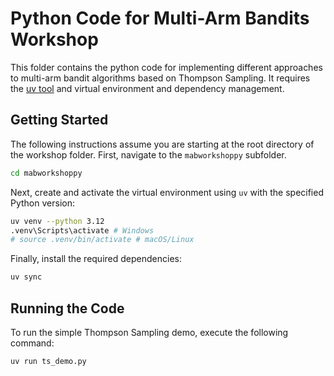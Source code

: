 # Python Code for Multi-Arm Bandits Workshop

This folder contains the python code for implementing different
approaches to multi-arm bandit algorithms based on Thompson Sampling. 
It requires the [uv tool](https://docs.astral.sh/uv/) and virtual environment and dependency management.

## Getting Started

The following instructions assume you are starting at the root 
directory of the workshop folder. First, navigate to the `mabworkshoppy` subfolder.

```bash
cd mabworkshoppy
```

Next, create and activate the virtual environment using `uv` with the specified Python version:

```bash
uv venv --python 3.12
.venv\Scripts\activate # Windows
# source .venv/bin/activate # macOS/Linux
```

Finally, install the required dependencies:

```bash
uv sync
```

## Running the Code

To run the simple Thompson Sampling demo, execute the following command:

```bash
uv run ts_demo.py
```